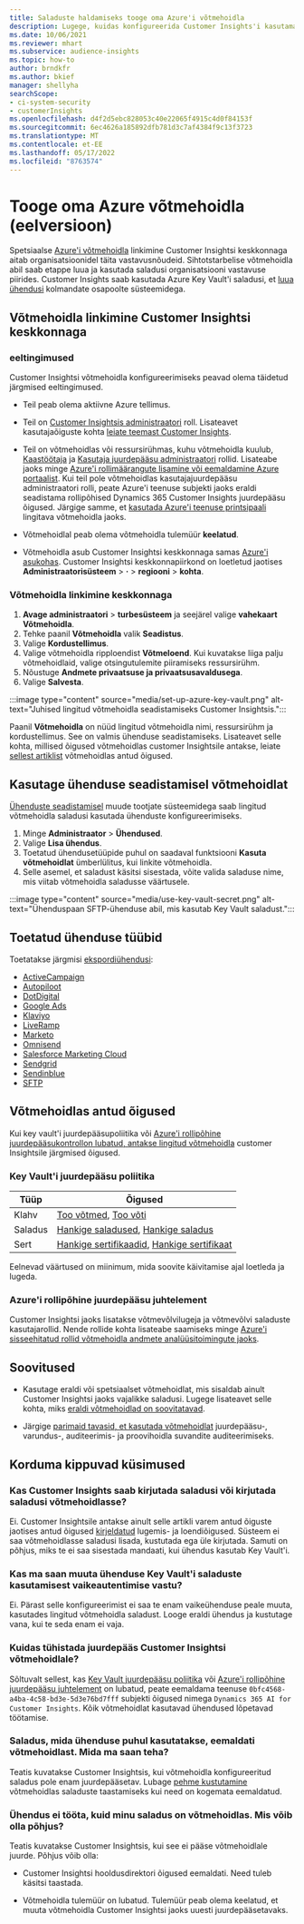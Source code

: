 ```yaml
---
title: Saladuste haldamiseks tooge oma Azure'i võtmehoidla
description: Lugege, kuidas konfigureerida Customer Insights'i kasutama oma Azure'i võtmehoidlat.
ms.date: 10/06/2021
ms.reviewer: mhart
ms.subservice: audience-insights
ms.topic: how-to
author: brndkfr
ms.author: bkief
manager: shellyha
searchScope:
- ci-system-security
- customerInsights
ms.openlocfilehash: d4f2d5ebc828053c40e22065f4915c4d0f84153f
ms.sourcegitcommit: 6ec4626a185892dfb781d3c7af4384f9c13f3723
ms.translationtype: MT
ms.contentlocale: et-EE
ms.lasthandoff: 05/17/2022
ms.locfileid: "8763574"
---
```

# <a name="bring-your-own-azure-key-vault-preview"></a>Tooge oma Azure võtmehoidla (eelversioon)

Spetsiaalse [Azure'i võtmehoidla](/azure/key-vault/general/basic-concepts) linkimine Customer Insightsi keskkonnaga aitab organisatsioonidel täita vastavusnõudeid.
Sihtotstarbelise võtmehoidla abil saab etappe luua ja kasutada saladusi organisatsiooni vastavuse piirides. Customer Insights saab kasutada Azure Key Vault'i saladusi, et [luua ühendusi](connections.md) kolmandate osapoolte süsteemidega.

## <a name="link-the-key-vault-to-the-customer-insights-environment"></a>Võtmehoidla linkimine Customer Insightsi keskkonnaga

### <a name="prerequisites"></a>eeltingimused

Customer Insightsi võtmehoidla konfigureerimiseks peavad olema täidetud järgmised eeltingimused.

- Teil peab olema aktiivne Azure tellimus.

- Teil on [Customer Insightsis administraatori](permissions.md#admin) roll. Lisateavet kasutajaõiguste kohta [leiate teemast Customer Insights](permissions.md#assign-roles-and-permissions).

- Teil on võtmehoidlas või ressursirühmas, kuhu võtmehoidla kuulub, [Kaastöötaja](/azure/role-based-access-control/built-in-roles#contributor) ja [Kasutaja juurdepääsu administraatori](/azure/role-based-access-control/built-in-roles#user-access-administrator) rollid. Lisateabe jaoks minge [Azure'i rollimäärangute lisamine või eemaldamine Azure portaalist](/azure/role-based-access-control/role-assignments-portal). Kui teil pole võtmehoidlas kasutajajuurdepääsu administraatori rolli, peate Azure'i teenuse subjekti jaoks eraldi seadistama rollipõhised Dynamics 365 Customer Insights juurdepääsu õigused. Järgige samme, et [kasutada Azure'i teenuse printsipaali](connect-service-principal.md) lingitava võtmehoidla jaoks.

- Võtmehoidlal peab olema võtmehoidla tulemüür **keelatud**.

- Võtmehoidla asub Customer Insightsi keskkonnaga samas [Azure'i asukohas](https://azure.microsoft.com/global-infrastructure/geographies/#overview). Customer Insightsi keskkonnapiirkond on loetletud jaotises **Administraatorisüsteem** > **·** > **regiooni** > **kohta**.

### <a name="link-a-key-vault-to-the-environment"></a>Võtmehoidla linkimine keskkonnaga

1. **Avage administraatori** > **turbesüsteem** ja seejärel valige **vahekaart Võtmehoidla**.
1. Tehke paanil **Võtmehoidla** valik **Seadistus**.
1. Valige **Kordustellimus**.
1. Valige võtmehoidla ripploendist **Võtmeloend**. Kui kuvatakse liiga palju võtmehoidlaid, valige otsingutulemite piiramiseks ressursirühm.
1. Nõustuge **Andmete privaatsuse ja privaatsusavaldusega**.
1. Valige **Salvesta**.

:::image type="content" source="media/set-up-azure-key-vault.png" alt-text="Juhised lingitud võtmehoidla seadistamiseks Customer Insightsis.":::

Paanil **Võtmehoidla** on nüüd lingitud võtmehoidla nimi, ressursirühm ja kordustellimus. See on valmis ühenduse seadistamiseks.
Lisateavet selle kohta, millised õigused võtmehoidlas customer Insightsile antakse, leiate [sellest artiklist](#permissions-granted-on-the-key-vault) võtmehoidlas antud õigused.

## <a name="use-the-key-vault-in-the-connection-setup"></a>Kasutage ühenduse seadistamisel võtmehoidlat

[Ühenduste seadistamisel](connections.md) muude tootjate süsteemidega saab lingitud võtmehoidla saladusi kasutada ühenduste konfigureerimiseks.

1. Minge **Administraator** > **Ühendused**.
1. Valige **Lisa ühendus**.
1. Toetatud ühendusetüüpide puhul on saadaval funktsiooni **Kasuta võtmehoidlat** ümberlülitus, kui linkite võtmehoidla.
1. Selle asemel, et saladust käsitsi sisestada, võite valida saladuse nime, mis viitab võtmehoidla saladusse väärtusele.

:::image type="content" source="media/use-key-vault-secret.png" alt-text="Ühenduspaan SFTP-ühenduse abil, mis kasutab Key Vault saladust.":::

## <a name="supported-connection-types"></a>Toetatud ühenduse tüübid

Toetatakse järgmisi [ekspordiühendusi](export-destinations.md):

* [ActiveCampaign](export-active-campaign.md)
* [Autopiloot](export-autopilot.md)
* [DotDigital](export-dotdigital.md)
* [Google Ads](export-google-ads.md)
* [Klaviyo](export-klaviyo.md)
* [LiveRamp](export-liveramp.md)
* [Marketo](export-marketo.md)
* [Omnisend](export-omnisend.md)
* [Salesforce Marketing Cloud](export-salesforce.md)
* [Sendgrid](export-sendgrid.md)
* [Sendinblue](export-sendinblue.md)
* [SFTP](export-sftp.md)

## <a name="permissions-granted-on-the-key-vault"></a>Võtmehoidlas antud õigused

Kui key vault'i juurdepääsupoliitika või [Azure'i rollipõhine juurdepääsukontroll](/azure/key-vault/general/assign-access-policy?tabs=azure-portal)[on lubatud, antakse lingitud võtmehoidla](/azure/key-vault/general/rbac-guide?tabs=azure-cli) customer Insightsile järgmised õigused.

### <a name="key-vault-access-policy"></a>Key Vault'i juurdepääsu poliitika

| Tüüp        | Õigused          |
| ----------- | -------------------- |
| Klahv         | [Too võtmed](/rest/api/keyvault/keys/get-keys/get-keys), [Too võti](/rest/api/keyvault/keys/get-key/get-key)                                 |
| Saladus      | [Hankige saladused](/rest/api/keyvault/secrets/get-secrets/get-secrets), [Hankige saladus](/rest/api/keyvault/secrets/get-secret/get-secret)                     |
| Sert | [Hankige sertifikaadid](/rest/api/keyvault/certificates/get-certificates/get-certificates), [Hankige sertifikaat](/rest/api/keyvault/certificates/get-certificate/get-certificate) |

Eelnevad väärtused on miinimum, mida soovite käivitamise ajal loetleda ja lugeda.

### <a name="azure-role-based-access-control"></a>Azure'i rollipõhine juurdepääsu juhtelement

Customer Insightsi jaoks lisatakse võtmevõlvilugeja ja võtmevõlvi saladuste kasutajarollid. Nende rollide kohta lisateabe saamiseks minge [Azure'i sisseehitatud rollid võtmehoidla andmete analüüsitoimingute jaoks](/azure/key-vault/general/rbac-guide?tabs=azure-cli).

## <a name="recommendations"></a>Soovitused

- Kasutage eraldi või spetsiaalset võtmehoidlat, mis sisaldab ainult Customer Insightsi jaoks vajalikke saladusi. Lugege lisateavet selle kohta, miks [eraldi võtmehoidlad on soovitatavad](/azure/key-vault/general/best-practices#why-we-recommend-separate-key-vaults).

- Järgige [parimaid tavasid, et kasutada võtmehoidlat](/azure/key-vault/general/best-practices#turn-on-logging) juurdepääsu-, varundus-, auditeerimis- ja proovihoidla suvandite auditeerimiseks.

## <a name="frequently-asked-questions"></a>Korduma kippuvad küsimused

### <a name="can-customer-insights-write-secrets-or-overwrite-secrets-into-the-key-vault"></a>Kas Customer Insights saab kirjutada saladusi või kirjutada saladusi võtmehoidlasse?

Ei. Customer Insightsile antakse ainult selle artikli varem antud õiguste jaotises antud õigused [kirjeldatud](#permissions-granted-on-the-key-vault) lugemis- ja loendiõigused. Süsteem ei saa võtmehoidlasse saladusi lisada, kustutada ega üle kirjutada. Samuti on põhjus, miks te ei saa sisestada mandaati, kui ühendus kasutab Key Vault'i.

### <a name="can-i-change-a-connection-from-using-key-vault-secrets-to-default-authentication"></a>Kas ma saan muuta ühenduse Key Vault'i saladuste kasutamisest vaikeautentimise vastu?

Ei. Pärast selle konfigureerimist ei saa te enam vaikeühenduse peale muuta, kasutades lingitud võtmehoidla saladust. Looge eraldi ühendus ja kustutage vana, kui te seda enam ei vaja.

### <a name="how-can-i-revoke-access-to-a-key-vault-for-customer-insights"></a>Kuidas tühistada juurdepääs Customer Insightsi võtmehoidlale?

Sõltuvalt sellest, kas [Key Vault juurdepääsu poliitika](/azure/key-vault/general/assign-access-policy?tabs=azure-portal) või [Azure'i rollipõhine juurdepääsu juhtelement](/azure/key-vault/general/rbac-guide?tabs=azure-cli) on lubatud, peate eemaldama teenuse `0bfc4568-a4ba-4c58-bd3e-5d3e76bd7fff` subjekti õigused nimega `Dynamics 365 AI for Customer Insights`. Kõik võtmehoidlat kasutavad ühendused lõpetavad töötamise.

### <a name="a-secret-thats-used-in-a-connection-got-removed-from-the-key-vault-what-can-i-do"></a>Saladus, mida ühenduse puhul kasutatakse, eemaldati võtmehoidlast. Mida ma saan teha?

Teatis kuvatakse Customer Insightsis, kui võtmehoidla konfigureeritud saladus pole enam juurdepääsetav. Lubage [pehme kustutamine](/azure/key-vault/general/soft-delete-overview) võtmehoidlas saladuste taastamiseks kui need on kogemata eemaldatud.

### <a name="a-connection-doesnt-work-but-my-secret-is-in-the-key-vault-what-might-be-the-cause"></a>Ühendus ei tööta, kuid minu saladus on võtmehoidlas. Mis võib olla põhjus?

Teatis kuvatakse Customer Insightsis, kui see ei pääse võtmehoidlale juurde. Põhjus võib olla:

- Customer Insightsi hooldusdirektori õigused eemaldati. Need tuleb käsitsi taastada.

- Võtmehoidla tulemüür on lubatud. Tulemüür peab olema keelatud, et muuta võtmehoidla Customer Insightsi jaoks uuesti juurdepääsetavaks.
